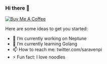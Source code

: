### Hi there 👋

[![Buy Me A Coffee](https://www.buymeacoffee.com/assets/img/custom_images/orange_img.png)](https://www.buymeacoffee.com/saravenpi)



Here are some ideas to get you started:

- 🔭 I’m currently working on Neptune
- 🌱 I’m currently learning Golang
- 📫 How to reach me: twitter.com/saravenpi
- ⚡ Fun fact: I love noodles
